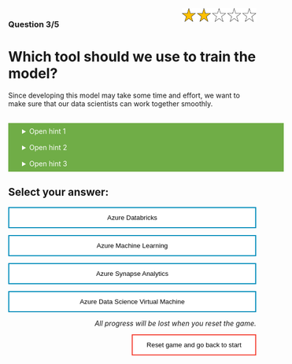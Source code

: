 <style>
.button  {
  color: white;
  width: 100%;
  padding: 8px 28px;
  background-color: #70AD47;
  transition-duration: 0.4s;
}
.button:hover  {
  background-color: #507E32;
  color: white; 
}
.answerbutton  {
  border: none;
  color: black;
  width: 100%;
  padding: 12px 28px;
  background-color: white;
  border: 2px solid #008CBA;
  transition-duration: 0.4s;
}
.answerbutton:hover  {
  background-color: #008CBA;
  color: white; 
  border: 2px solid #008CBA;
}
.resetbutton  {
  border: none;
  color: black;
  float: right;
  padding: 12px 28px;
  background-color: white;
  border: 2px solid #f44336;
  transition-duration: 0.4s;
}
.resetbutton:hover  {
  background-color: #f44336;
  color: white; 
  border: 2px solid #f44336;
}
</style>

<img style="float: right;width:30%;" src="./media/2-points.png">

### Question 3/5

# Which tool should we use to train the model?

Since developing this model may take some time and effort, we want to make sure that our data scientists can work together smoothly.

<br>
<details>
<summary class = "button">Open hint 1</summary>
We also want this project to be an example for other projects. Perhaps there are parts of the work that can be shared and reused for other models. 
</details>

<details>
<summary class = "button">Open hint 2</summary>
Our data scientists are currently working in Jupyter notebooks.
</details>

<details>
<summary class = "button">Open hint 3</summary>
The data scientists only work in Python. They're not experienced with PySpark and we don't want them to invest time in learning new functions and libraries. We want to focus on developing and deploying the model. 
</details>

## Select your answer:

<button class="answerbutton" onclick="window.location.href='04B';">Azure Databricks</button>

<button class="answerbutton" onclick="window.location.href='04A';">Azure Machine Learning</button>

<button class="answerbutton" onclick="window.location.href='04B';">Azure Synapse Analytics</button>

<button class="answerbutton" onclick="window.location.href='04B';">Azure Data Science Virtual Machine</button>

<p style="text-align:right;"><i>All progress will be lost when you reset the game.</i></p>

<button class="resetbutton" onclick="window.location.href='../start-02-training';">Reset game and go back to start</button>

